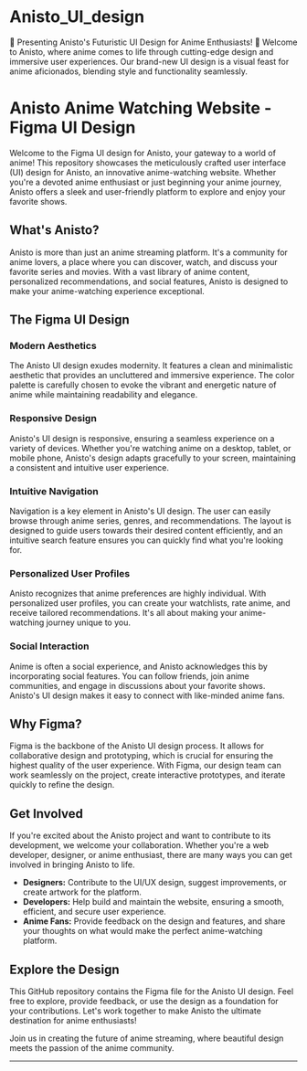 # Anisto_UI_design
🌟 Presenting Anisto's Futuristic UI Design for Anime Enthusiasts! 🌟  Welcome to Anisto, where anime comes to life through cutting-edge design and immersive user experiences. Our brand-new UI design is a visual feast for anime aficionados, blending style and functionality seamlessly.

# Anisto Anime Watching Website - Figma UI Design

Welcome to the Figma UI design for Anisto, your gateway to a world of anime! This repository showcases the meticulously crafted user interface (UI) design for Anisto, an innovative anime-watching website. Whether you're a devoted anime enthusiast or just beginning your anime journey, Anisto offers a sleek and user-friendly platform to explore and enjoy your favorite shows.

## What's Anisto?

Anisto is more than just an anime streaming platform. It's a community for anime lovers, a place where you can discover, watch, and discuss your favorite series and movies. With a vast library of anime content, personalized recommendations, and social features, Anisto is designed to make your anime-watching experience exceptional.

## The Figma UI Design

### Modern Aesthetics

The Anisto UI design exudes modernity. It features a clean and minimalistic aesthetic that provides an uncluttered and immersive experience. The color palette is carefully chosen to evoke the vibrant and energetic nature of anime while maintaining readability and elegance.

### Responsive Design

Anisto's UI design is responsive, ensuring a seamless experience on a variety of devices. Whether you're watching anime on a desktop, tablet, or mobile phone, Anisto's design adapts gracefully to your screen, maintaining a consistent and intuitive user experience.

### Intuitive Navigation

Navigation is a key element in Anisto's UI design. The user can easily browse through anime series, genres, and recommendations. The layout is designed to guide users towards their desired content efficiently, and an intuitive search feature ensures you can quickly find what you're looking for.

### Personalized User Profiles

Anisto recognizes that anime preferences are highly individual. With personalized user profiles, you can create your watchlists, rate anime, and receive tailored recommendations. It's all about making your anime-watching journey unique to you.

### Social Interaction

Anime is often a social experience, and Anisto acknowledges this by incorporating social features. You can follow friends, join anime communities, and engage in discussions about your favorite shows. Anisto's UI design makes it easy to connect with like-minded anime fans.

## Why Figma?

Figma is the backbone of the Anisto UI design process. It allows for collaborative design and prototyping, which is crucial for ensuring the highest quality of the user experience. With Figma, our design team can work seamlessly on the project, create interactive prototypes, and iterate quickly to refine the design.

## Get Involved

If you're excited about the Anisto project and want to contribute to its development, we welcome your collaboration. Whether you're a web developer, designer, or anime enthusiast, there are many ways you can get involved in bringing Anisto to life.

- **Designers:** Contribute to the UI/UX design, suggest improvements, or create artwork for the platform.
- **Developers:** Help build and maintain the website, ensuring a smooth, efficient, and secure user experience.
- **Anime Fans:** Provide feedback on the design and features, and share your thoughts on what would make the perfect anime-watching platform.

## Explore the Design

This GitHub repository contains the Figma file for the Anisto UI design. Feel free to explore, provide feedback, or use the design as a foundation for your contributions. Let's work together to make Anisto the ultimate destination for anime enthusiasts!

Join us in creating the future of anime streaming, where beautiful design meets the passion of the anime community. 

---
